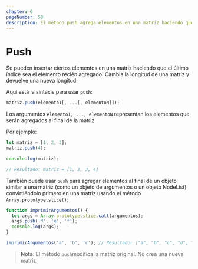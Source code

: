 ```yaml
---
chapter: 6
pageNumber: 58 
description: El método push agrega elementos en una matriz haciendo que el último índice sea el elemento recién agregado. Este método cambia la longitud de la matriz y devuelve una nueva longitud. 
---
```

# Push

Se pueden insertar ciertos elementos en una matriz haciendo que el último índice sea el elemento recién agregado. Cambia la longitud de una matriz y devuelve una nueva longitud.

Aquí está la sintaxis para usar `push`:

```javascript
matriz.push(elemento1[, ...[, elementoN]]);
```

Los argumentos  `elemento1, ..., elementoN` representan los elementos que serán agregados al final de la matriz.

Por ejemplo:

```javascript
let matriz = [1, 2, 3]; 
matriz.push(4); 

console.log(matriz); 

// Resultado: matriz = [1, 2, 3, 4]
```

También puede usar `push` para agregar elementos al final de un objeto similar a una matriz (como un objeto de argumentos o un objeto NodeList) convirtiéndolo primero en una matriz usando el método `Array.prototype.slice()`:

```javascript
function imprimirArgumentos() {
  let args = Array.prototype.slice.call(argumentos);
  args.push('d', 'e', 'f');
  console.log(args);
}

imprimirArgumentos('a', 'b', 'c'); // Resultado: ["a", "b", "c", "d", "e", "f"]
```

> **Nota**: El método `push`modifica la matriz original. No crea una nueva matriz.
